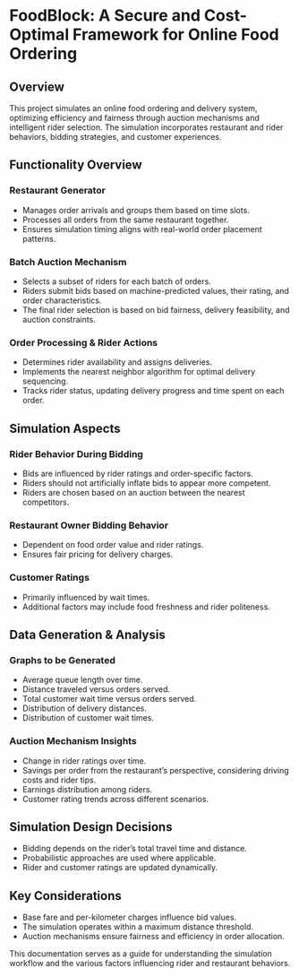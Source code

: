 # FoodBlock: A Secure and Cost-Optimal Framework for Online Food Ordering

## Overview
This project simulates an online food ordering and delivery system, optimizing efficiency and fairness through auction mechanisms and intelligent rider selection. The simulation incorporates restaurant and rider behaviors, bidding strategies, and customer experiences.

## Functionality Overview
### Restaurant Generator
- Manages order arrivals and groups them based on time slots.
- Processes all orders from the same restaurant together.
- Ensures simulation timing aligns with real-world order placement patterns.

### Batch Auction Mechanism
- Selects a subset of riders for each batch of orders.
- Riders submit bids based on machine-predicted values, their rating, and order characteristics.
- The final rider selection is based on bid fairness, delivery feasibility, and auction constraints.

### Order Processing & Rider Actions
- Determines rider availability and assigns deliveries.
- Implements the nearest neighbor algorithm for optimal delivery sequencing.
- Tracks rider status, updating delivery progress and time spent on each order.

## Simulation Aspects
### Rider Behavior During Bidding
- Bids are influenced by rider ratings and order-specific factors.
- Riders should not artificially inflate bids to appear more competent.
- Riders are chosen based on an auction between the nearest competitors.

### Restaurant Owner Bidding Behavior
- Dependent on food order value and rider ratings.
- Ensures fair pricing for delivery charges.

### Customer Ratings
- Primarily influenced by wait times.
- Additional factors may include food freshness and rider politeness.

## Data Generation & Analysis
### Graphs to be Generated
- Average queue length over time.
- Distance traveled versus orders served.
- Total customer wait time versus orders served.
- Distribution of delivery distances.
- Distribution of customer wait times.

### Auction Mechanism Insights
- Change in rider ratings over time.
- Savings per order from the restaurant’s perspective, considering driving costs and rider tips.
- Earnings distribution among riders.
- Customer rating trends across different scenarios.

## Simulation Design Decisions
- Bidding depends on the rider’s total travel time and distance.
- Probabilistic approaches are used where applicable.
- Rider and customer ratings are updated dynamically.

## Key Considerations
- Base fare and per-kilometer charges influence bid values.
- The simulation operates within a maximum distance threshold.
- Auction mechanisms ensure fairness and efficiency in order allocation.

This documentation serves as a guide for understanding the simulation workflow and the various factors influencing rider and restaurant behaviors.


